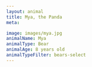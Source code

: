 ```yaml
---
layout: animal
title: Mya, the Panda
meta:

image: images/mya.jpg
animalName: Mya
animalType: Bear
animalAge: 8 years old
animalTypeFilter: bears-select
---
```

